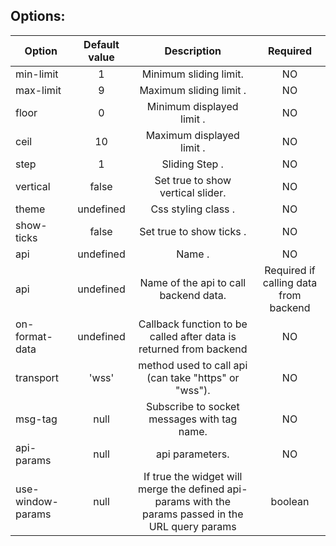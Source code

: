 ## Options:

| Option        | Default value   | Description   | Required   |
| ------------- |:-------------:|:-------------:|:-------------:|
min-limit       | 1    | 	Minimum sliding limit.		| NO 
max-limit       | 9    | 	Maximum sliding limit .		| NO 
floor       | 0    | 	Minimum displayed limit .		| NO 
ceil       | 10    | 	Maximum displayed limit .		| NO 
step       | 1    | 	Sliding Step .		| NO 
vertical       | false    | 	Set true to show vertical slider.		| NO 
theme       | undefined    | 	Css styling class .		| NO 
show-ticks       | false    |  Set true to show ticks .		| NO 
api       | undefined    | 	Name .		| NO 
 api       | undefined    | 	Name of the api to call backend data.		| Required if calling data from backend	 
  on-format-data | undefined | Callback function to be called after data is returned from backend | NO
  transport |  'wss'     | 	method used to call api (can take "https" or "wss").		 | NO
  msg-tag   | null      | 	Subscribe to socket messages with tag name.		| NO     
  api-params  | null       | 	api parameters.  					| NO
  use-window-params |  null     | 	If true the widget will merge the defined api-params with the params passed in the URL query params	 | boolean | NO 
